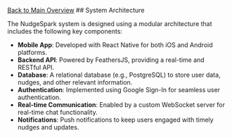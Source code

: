[Back to Main Overview](../README.md)  ## System Architecture

The NudgeSpark system is designed using a modular architecture that includes the following key components:

- **Mobile App**: Developed with React Native for both iOS and Android platforms.
- **Backend API**: Powered by FeathersJS, providing a real-time and RESTful API.
- **Database**: A relational database (e.g., PostgreSQL) to store user data, nudges, and other relevant information.
- **Authentication**: Implemented using Google Sign-In for seamless user authentication.
- **Real-time Communication**: Enabled by a custom WebSocket server for real-time chat functionality.
- **Notifications**: Push notifications to keep users engaged with timely nudges and updates.
